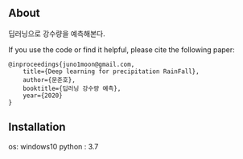 About
-----

딥러닝으로 강수량을 예측해본다. 


If you use the code or find it helpful, please cite the following paper:
```
@inproceedings{juno1moon@gmail.com,
    title={Deep learning for precipitation RainFall},
    author={문준호},
    booktitle={딥러닝 강수량 예측},
    year={2020}
}
```

Installation
------------

os: windows10
python : 3.7



